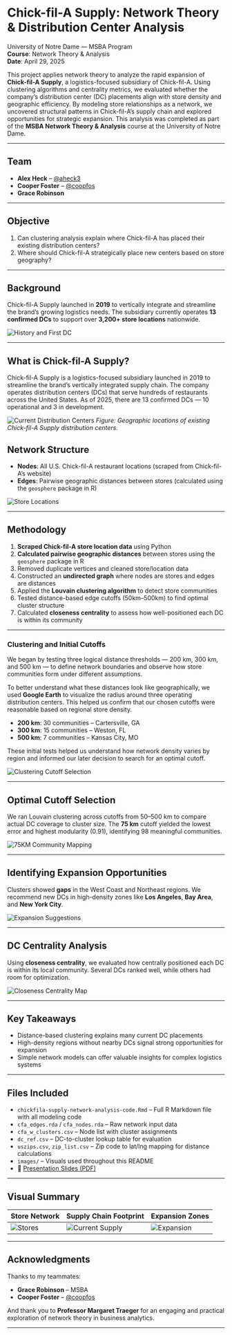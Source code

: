 # Chick-fil-A Supply: Network Theory & Distribution Center Analysis  
University of Notre Dame — MSBA Program  
**Course**: Network Theory & Analysis  
**Date**: April 29, 2025  

This project applies network theory to analyze the rapid expansion of **Chick-fil-A Supply**, a logistics-focused subsidiary of Chick-fil-A. Using clustering algorithms and centrality metrics, we evaluated whether the company’s distribution center (DC) placements align with store density and geographic efficiency. By modeling store relationships as a network, we uncovered structural patterns in Chick-fil-A’s supply chain and explored opportunities for strategic expansion. This analysis was completed as part of the **MSBA Network Theory & Analysis** course at the University of Notre Dame.

---

## Team

- **Alex Heck** – [@aheck3](https://github.com/aheck3)  
- **Cooper Foster** – [@coopfos](https://github.com/coopfos)  
- **Grace Robinson**

---

## Objective

1. Can clustering analysis explain where Chick-fil-A has placed their existing distribution centers?  
2. Where should Chick-fil-A strategically place new centers based on store geography?  

---

## Background

Chick-fil-A Supply launched in **2019** to vertically integrate and streamline the brand’s growing logistics needs. The subsidiary currently operates **13 confirmed DCs** to support over **3,200+ store locations** nationwide.

![History and First DC](images/cfa-atlanta-history.jpg)

---

## What is Chick-fil-A Supply?

Chick-fil-A Supply is a logistics-focused subsidiary launched in 2019 to streamline the brand’s vertically integrated supply chain. The company operates distribution centers (DCs) that serve hundreds of restaurants across the United States. As of 2025, there are 13 confirmed DCs — 10 operational and 3 in development.

![Current Distribution Centers](images/cfa-current-supply.jpg)
*Figure: Geographic locations of existing Chick-fil-A Supply distribution centers.*


## Network Structure

- **Nodes**: All U.S. Chick-fil-A restaurant locations (scraped from Chick-fil-A’s website)  
- **Edges**: Pairwise geographic distances between stores (calculated using the `geosphere` package in R)

![Store Locations](images/cfa-resturant-locations.jpg)

---

## Methodology

1. **Scraped Chick-fil-A store location data** using Python
2. **Calculated pairwise geographic distances** between stores using the `geosphere` package in R  
3. Removed duplicate vertices and cleaned store/location data  
4. Constructed an **undirected graph** where nodes are stores and edges are distances  
5. Applied the **Louvain clustering algorithm** to detect store communities  
6. Tested distance-based edge cutoffs (50km–500km) to find optimal cluster structure  
7. Calculated **closeness centrality** to assess how well-positioned each DC is within its community

---

### Clustering and Initial Cutoffs

We began by testing three logical distance thresholds — 200 km, 300 km, and 500 km — to define network boundaries and observe how store communities form under different assumptions.

To better understand what these distances look like geographically, we used **Google Earth** to visualize the radius around three operating distribution centers. This helped us confirm that our chosen cutoffs were reasonable based on regional store density.

- **200 km**: 30 communities – Cartersville, GA  
- **300 km**: 15 communities – Weston, FL  
- **500 km**: 7 communities – Kansas City, MO  

These initial tests helped us understand how network density varies by region and informed our later decision to search for an optimal cutoff.

![Clustering Cutoff Selection](images/clustering-cutoff-selection.png)

---

## Optimal Cutoff Selection

We ran Louvain clustering across cutoffs from 50–500 km to compare actual DC coverage to cluster size. The **75 km** cutoff yielded the lowest error and highest modularity (0.91), identifying 98 meaningful communities.

![75KM Community Mapping](images/cfa-75km-community-cluster.jpg)

---

## Identifying Expansion Opportunities

Clusters showed **gaps** in the West Coast and Northeast regions. We recommend new DCs in high-density zones like **Los Angeles**, **Bay Area**, and **New York City**.

![Expansion Suggestions](images/cfa-expansion-areas.jpg)

---

## DC Centrality Analysis

Using **closeness centrality**, we evaluated how centrally positioned each DC is within its local community. Several DCs ranked well, while others had room for optimization.

![Closeness Centrality Map](images/cfa-75km-closeness-centrality.jpg)

---

## Key Takeaways

- Distance-based clustering explains many current DC placements  
- High-density regions without nearby DCs signal strong opportunities for expansion  
- Simple network models can offer valuable insights for complex logistics systems  

---

## Files Included

- `chickfila-supply-network-analysis-code.Rmd` – Full R Markdown file with all modeling code  
- `cfa_edges.rda` / `cfa_nodes.rda` – Raw network input data  
- `cfa_w_clusters.csv` – Node list with cluster assignments  
- `dc_ref.csv` – DC-to-cluster lookup table for evaluation  
- `uszips.csv`, `zip_list.csv` – Zip code to lat/lng mapping for distance calculations  
- `images/` – Visuals used throughout this README  
- 📄 [Presentation Slides (PDF)](chickfila-supply-presentation.pdf)

---

## Visual Summary

| Store Network | Supply Chain Footprint | Expansion Zones |
|---------------|------------------------|-----------------|
| ![Stores](images/cfa-resturant-locations.jpg) | ![Current Supply](images/cfa-current-supply.jpg) | ![Expansion](images/cfa-expansion-areas.jpg) |

---

## Acknowledgments

Thanks to my teammates:  
- **Grace Robinson** – MSBA  
- **Cooper Foster** – [@coopfos](https://github.com/coopfos)

And thank you to **Professor Margaret Traeger** for an engaging and practical exploration of network theory in business analytics.

---

